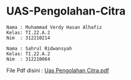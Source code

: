 # UAS-Pengolahan-Citra

```
Nama : Muhammad Verdy Hasan Alhafiz
Kelas: TI.22.A.2
Nim  : 312210214

Nama : Sahrul Ridwansyah
Kelas: TI.22.A.2
Nim  : 312210064
```

File Pdf disini : [Uas Pengolahan Citra.pdf](https://github.com/user-attachments/files/16139781/Uas.Pengolahan.Citra.pdf)
